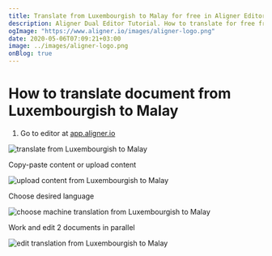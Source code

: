 ```yaml
---
title: Translate from Luxembourgish to Malay for free in Aligner Editor
description: Aligner Dual Editor Tutorial. How to translate for free from Luxembourgish to Malay. Aligner is multilingual document management platform. 
ogImage: "https://www.aligner.io/images/aligner-logo.png"
date: 2020-05-06T07:09:21+03:00
image: ../images/aligner-logo.png
onBlog: true
---
```


# How to translate document from Luxembourgish to Malay

1. Go to editor at [app.aligner.io](https://app.aligner.io "Aligner App web page")

![translate from Luxembourgish to Malay](../aligner-blank-editor.png "translate from Luxembourgish to Malay")

Copy-paste content or upload content

![upload content from Luxembourgish to Malay](../aligner-uploaded-document.png "upload content from Luxembourgish to Malay")

Choose desired language

![choose machine translation from Luxembourgish to Malay](../aligner-language-dropdown.png "choose machine translation from Luxembourgish to Malay")

Work and edit 2 documents in parallel

![edit translation from Luxembourgish to Malay](../aligner-double-sitded-editor.png "edit translation from Luxembourgish to Malay")

